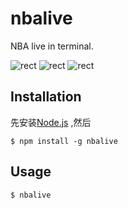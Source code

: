 # nbalive


NBA live in terminal.

![rect](https://github.com/mangix/nbalive/blob/master/img/list.png)
![rect](https://github.com/mangix/nbalive/blob/master/img/live.png)
![rect](https://github.com/mangix/nbalive/blob/master/img/statistic.png)

## Installation

先安装[Node.js](http://nodejs.org/download/) ,然后

	$ npm install -g nbalive
	
## Usage

	$ nbalive
